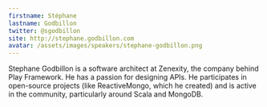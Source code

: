 ```yaml
---
firstname: Stéphane
lastname: Godbillon
twitter: @sgodbillon
site: http://stephane.godbillon.com
avatar: /assets/images/speakers/stephane-godbillon.png
---
```


Stephane Godbillon is a software architect at Zenexity, the company behind Play Framework. He has a passion for designing APIs. He participates in open-source projects (like ReactiveMongo, which he created) and is active in the community, particularly around Scala and MongoDB.